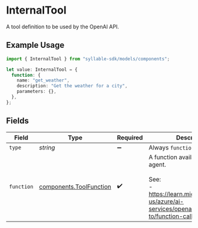 # InternalTool

A tool definition to be used by the OpenAI API.

## Example Usage

```typescript
import { InternalTool } from "syllable-sdk/models/components";

let value: InternalTool = {
  function: {
    name: "get_weather",
    description: "Get the weather for a city",
    parameters: {},
  },
};
```

## Fields

| Field                                                                                                                        | Type                                                                                                                         | Required                                                                                                                     | Description                                                                                                                  | Example                                                                                                                      |
| ---------------------------------------------------------------------------------------------------------------------------- | ---------------------------------------------------------------------------------------------------------------------------- | ---------------------------------------------------------------------------------------------------------------------------- | ---------------------------------------------------------------------------------------------------------------------------- | ---------------------------------------------------------------------------------------------------------------------------- |
| `type`                                                                                                                       | *string*                                                                                                                     | :heavy_minus_sign:                                                                                                           | Always `function`.                                                                                                           | function                                                                                                                     |
| `function`                                                                                                                   | [components.ToolFunction](../../models/components/toolfunction.md)                                                           | :heavy_check_mark:                                                                                                           | A function available to an agent.<br/><br/>See:<br/>- https://learn.microsoft.com/en-us/azure/ai-services/openai/how-to/function-calling |                                                                                                                              |
